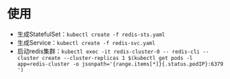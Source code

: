 # 使用
* 生成StatefulSet：`kubectl create -f redis-sts.yaml`
* 生成Service：`kubectl create -f redis-svc.yaml`
* 启动redis集群：`kubectl exec -it redis-cluster-0 -- redis-cli --cluster create --cluster-replicas 1 $(kubectl get pods -l app=redis-cluster -o jsonpath='{range.items[*]}{.status.podIP}:6379 ')`